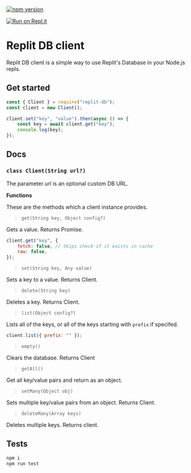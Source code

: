 [![npm version](https://badge.fury.io/js/replit-db.svg)](https://badge.fury.io/js/replit-db)

[![Run on Repl.it](https://repl.it/badge/github/7heMech/Replit-Database)](https://repl.it/github/7heMech/Replit-Database)

# Replit DB client
Replit DB client is a simple way to use Replit's Database in your Node.js repls.

## Get started
```js
const { Client } = require("replit-db");
const client = new Client();

client.set("key", "value").then(async () => {
	const key = await client.get("key");
	console.log(key);
});
```

## Docs
### `class Client(String url?)`
The parameter url is an optional custom DB URL.

**Functions**

These are the methods which a client instance provides.


> `get(String key, Object config?)`

Gets a value. Returns Promise.

```js
client.get("key", {
	fetch: false, // Skips check if it exists in cache
	raw: false,
});
```


> `set(String key, Any value)`

Sets a key to a value. Returns Client. 


> `delete(String key)`

Deletes a key. Returns Client.


> `list(Object config?)`

Lists all of the keys, or all of the keys starting with `prefix` if specifed.

```js
client.list({ prefix: "" });
```


> `empty()`

Clears the database. Returns Client


> `getAll()`

Get all key/value pairs and return as an object.


> `setMany(Object obj)`

Sets multiple key/value pairs from an object. Returns Client.


> `deleteMany(Array keys)`

Deletes multiple keys. Returns client.


## Tests
```sh
npm i
npm run test
```
